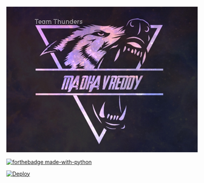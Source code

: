 <p align="center">
    <a href="https://github.com/MadhavReddy672">
        <img src="resources/userge.jpg" alt="thunders">



[![forthebadge made-with-python](http://ForTheBadge.com/images/badges/made-with-python.svg)](https://www.python.org/)


[![Deploy](https://www.herokucdn.com/deploy/button.svg)](https://dashboard.heroku.com/new?template=https://github.com/Madhavreddy672/teamthundersuserbot/tree/master)


